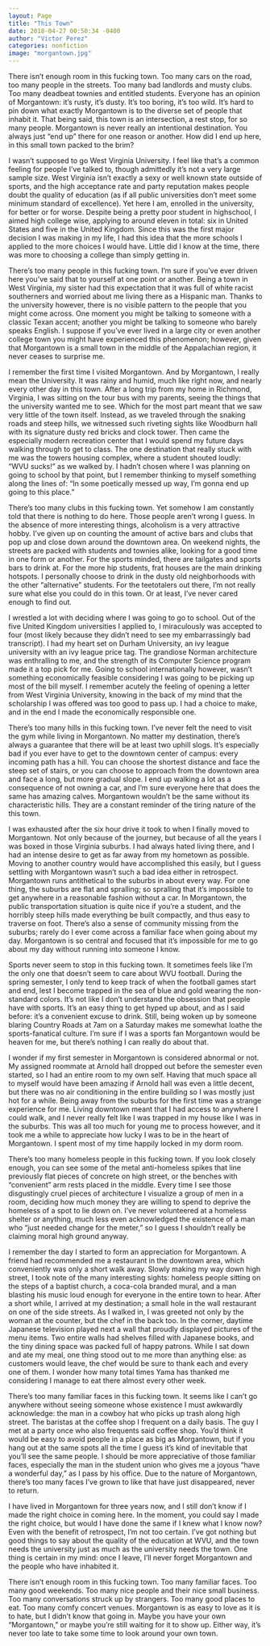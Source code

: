 ```yaml
---
layout: Page
title: "This Town"
date: 2018-04-27 00:50:34 -0400
author: "Victor Perez"
categories: nonfiction
image: "morgantown.jpg"
---
```


There isn’t enough room in this fucking town. Too many cars on the road, too many people in the streets. Too many bad landlords and musty clubs. Too many deadbeat townies and entitled students. Everyone has an opinion of Morgantown: it’s rusty, it’s dusty. It’s too boring, it’s too wild. It’s hard to pin down what exactly Morgantown is to the diverse set of people that inhabit it. That being said, this town is an intersection, a rest stop, for so many people. Morgantown is never really an intentional destination. You always just “end up” there for one reason or another. How did I end up here, in this small town packed to the brim?

I wasn’t supposed to go West Virginia University. I feel like that’s a common feeling for people I’ve talked to, though admittedly it’s not a very large sample size. West Virginia isn’t exactly a sexy or well known state outside of sports, and the high acceptance rate and party reputation makes people doubt the quality of education (as if all public universities don’t meet some minimum standard of excellence). Yet here I am, enrolled in the university, for better or for worse. Despite being a pretty poor student in highschool, I aimed high college wise, applying to around eleven in total: six in United States and five in the United Kingdom. Since this was the first major decision I was making in my life, I had this idea that the more schools I applied to the more choices I would have. Little did I know at the time, there was more to choosing a college than simply getting in.

There’s too many people in this fucking town. I’m sure if you’ve ever driven here you’ve said that to yourself at one point or another. Being a town in West Virginia, my sister had this expectation that it was full of white racist southerners and worried about me living there as a Hispanic man. Thanks to the university however, there is no visible pattern to the people that you might come across. One moment you might be talking to someone with a classic Texan accent; another you might be talking to someone who barely speaks English. I suppose if you’ve ever lived in a large city or even another college town you might have experienced this phenomenon; however, given that Morgantown is a small town in the middle of the Appalachian region, it never ceases to surprise me.

I remember the first time I visited Morgantown. And by Morgantown, I really mean the University. It was rainy and humid, much like right now, and nearly every other day in this town. After a long trip from my home in Richmond, Virginia, I was sitting on the tour bus with my parents, seeing the things that the university wanted me to see. Which for the most part meant that we saw very little of the town itself. Instead, as we traveled through the snaking roads and steep hills, we witnessed such riveting sights like Woodburn hall with its signature dusty red bricks and clock tower. Then came the especially modern recreation center that I would spend my future days walking through to get to class. The one destination that really stuck with me was the towers housing complex, where a student shouted loudly: “WVU sucks!” as we walked by. I hadn’t chosen where I was planning on going to school by that point, but I remember thinking to myself something along the lines of: “In some poetically messed up way, I’m gonna end up going to this place.”

There’s too many clubs in this fucking town. Yet somehow I am constantly told that there is nothing to do here. Those people aren’t wrong I guess. In the absence of more interesting things, alcoholism is a very attractive hobby. I’ve given up on counting the amount of active bars and clubs that pop up and close down around the downtown area. On weekend nights, the streets are packed with students and townies alike, looking for a good time in one form or another. For the sports minded, there are tailgates and sports bars to drink at. For the more hip students, frat houses are the main drinking hotspots. I personally choose to drink in the dusty old neighborhoods with the other “alternative” students. For the teetotalers out there, I’m not really sure what else you could do in this town. Or at least, I’ve never cared enough to find out.

I wrestled a lot with deciding where I was going to go to school. Out of the five United Kingdom universities I applied to, I miraculously was accepted to four (most likely because they didn’t need to see my embarrassingly bad transcript). I had my heart set on Durham University, an ivy league university with an ivy league price tag. The grandiose Norman architecture was enthralling to me, and the strength of its Computer Science program made it a top pick for me. Going to school internationally however, wasn’t something economically feasible considering I was going to be picking up most of the bill myself. I remember acutely the feeling of opening a letter from West Virginia University, knowing in the back of my mind that the scholarship I was offered was too good to pass up. I had a choice to make, and in the end I made the economically responsible one.

There’s too many hills in this fucking town. I’ve never felt the need to visit the gym while living in Morgantown. No matter my destination, there’s always a guarantee that there will be at least two uphill slogs. It’s especially bad if you ever have to get to the downtown center of campus: every incoming path has a hill. You can choose the shortest distance and face the steep set of stairs, or you can choose to approach from the downtown area and face a long, but more gradual slope. I end up walking a lot as a consequence of not owning a car, and I’m sure everyone here that does the same has amazing calves. Morgantown wouldn’t be the same without its characteristic hills. They are a constant reminder of the tiring nature of the this town.

I was exhausted after the six hour drive it took to when I finally moved to Morgantown. Not only because of the journey, but because of all the years I was boxed in those Virginia suburbs. I had always hated living there, and I had an intense desire to get as far away from my hometown as possible. Moving to another country would have accomplished this easily, but I guess settling with Morgantown wasn’t such a bad idea either in retrospect. Morgantown runs antithetical to the suburbs in about every way. For one thing, the suburbs are flat and spralling; so spralling that it’s impossible to get anywhere in a reasonable fashion without a car. In Morgantown, the public transportation situation is quite nice if you’re a student, and the horribly steep hills made everything be built compactly, and thus easy to traverse on foot. There’s also a sense of community missing from the suburbs; rarely do I ever come across a familiar face when going about my day. Morgantown is so central and focused that it’s impossible for me to go about my day without running into someone I know.

Sports never seem to stop in this fucking town. It sometimes feels like I’m the only one that doesn’t seem to care about WVU football. During the spring semester, I only tend to keep track of when the football games start and end, lest I become trapped in the sea of blue and gold wearing the non-standard colors. It’s not like I don’t understand the obsession that people have with sports. It’s an easy thing to get hyped up about, and as I said before: it’s a convenient excuse to drink. Still, being woken up by someone blaring Country Roads at 7am on a Saturday makes me somewhat loathe the sports-fanatical culture. I’m sure if I was a sports fan Morgantown would be heaven for me, but there’s nothing I can really do about that.

I wonder if my first semester in Morgantown is considered abnormal or not. My assigned roommate at Arnold hall dropped out before the semester even started, so I had an entire room to my own self. Having that much space all to myself would have been amazing if Arnold hall was even a little decent, but there was no air conditioning in the entire building so I was mostly just hot for a while. Being away from the suburbs for the first time was a strange experience for me. Living downtown meant that I had access to anywhere I could walk, and I never really felt like I was trapped in my house like I was in the suburbs. This was all too much for young me to process however, and it took me a while to appreciate how lucky I was to be in the heart of Morgantown. I spent most of my time happily locked in my dorm room.

There’s too many homeless people in this fucking town. If you look closely enough, you can see some of the metal anti-homeless spikes that line previously flat pieces of concrete on high street, or the benches with “convenient” arm rests placed in the middle. Every time I see those disgustingly cruel pieces of architecture I visualize a group of men in a room, deciding how much money they are willing to spend to deprive the homeless of a spot to lie down on. I’ve never volunteered at a homeless shelter or anything, much less even acknowledged the existence of a man who “just needed change for the meter,” so I guess I shouldn’t really be claiming moral high ground anyway.

I remember the day I started to form an appreciation for Morgantown. A friend had recommended me a restaurant in the downtown area, which conveniently was only a short walk away. Slowly making my way down high street, I took note of the many interesting sights: homeless people sitting on the steps of a baptist church, a coca-cola branded mural, and a man blasting his music loud enough for everyone in the entire town to hear. After a short while, I arrived at my destination; a small hole in the wall restaurant on one of the side streets. As I walked in, I was greeted not only by the woman at the counter, but the chef in the back too. In the corner, daytime Japanese television played next a wall that proudly displayed pictures of the menu items. Two entire walls had shelves filled with Japanese books, and the tiny dining space was packed full of happy patrons. While I sat down and ate my meal, one thing stood out to me more than anything else: as customers would leave, the chef would be sure to thank each and every one of them. I wonder how many total times Yama has thanked me considering I manage to eat there almost every other week.

There’s too many familiar faces in this fucking town. It seems like I can’t go anywhere without seeing someone whose existence I must awkwardly acknowledge: the man in a cowboy hat who picks up trash along high street. The baristas at the coffee shop I frequent on a daily basis. The guy I met at a party once who also frequents said coffee shop. You’d think it would be easy to avoid people in a place as big as Morgantown, but if you hang out at the same spots all the time I guess it’s kind of inevitable that you’ll see the same people. I should be more appreciative of those familiar faces, especially the man in the student union who gives me a joyous “have a wonderful day,” as I pass by his office. Due to the nature of Morgantown, there’s too many faces I’ve grown to like that have just disappeared, never to return.

I have lived in Morgantown for three years now, and I still don’t know if I made the right choice in coming here. In the moment, you could say I made the right choice, but would I have done the same if I knew what I know now? Even with the benefit of retrospect, I’m not too certain. I’ve got nothing but good things to say about the quality of the education at WVU, and the town needs the university just as much as the university needs the town. One thing is certain in my mind: once I leave, I’ll never forget Morgantown and the people who have inhabited it.

There isn’t enough room in this fucking town. Too many familiar faces. Too many good weekends. Too many nice people and their nice small business. Too many conversations struck up by strangers. Too many good places to eat. Too many comfy concert venues. Morgantown is as easy to love as it is to hate, but I didn’t know that going in. Maybe you have your own “Morgantown,” or maybe you’re still waiting for it to show up. Either way, it’s never too late to take some time to look around your own town.

